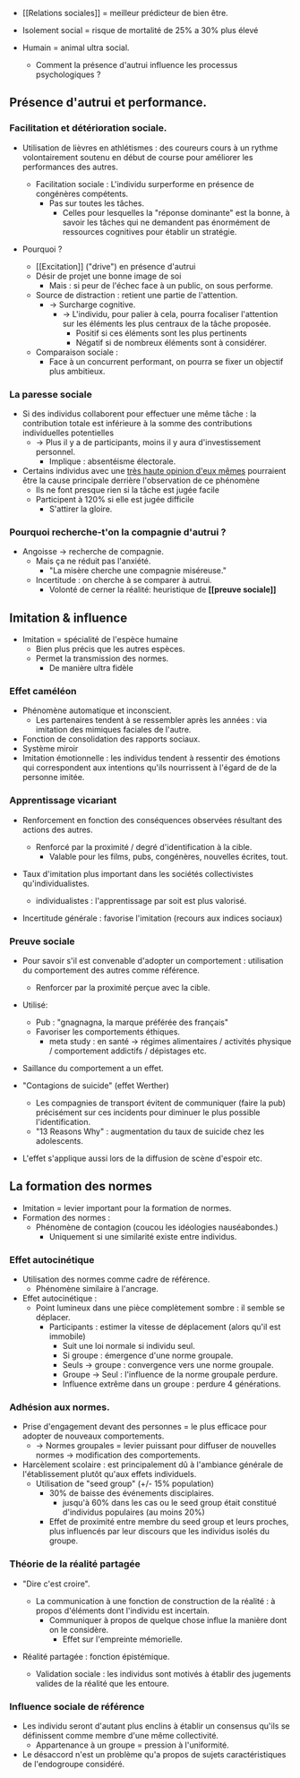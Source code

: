 
- [[Relations sociales]] = meilleur prédicteur de bien être.
- Isolement social = risque de mortalité de 25% a 30% plus élevé

- Humain = animal ultra social. 
	- Comment la présence d'autrui influence les processus psychologiques ?

## Présence d'autrui et performance.

### Facilitation et détérioration sociale. 

- Utilisation de lièvres en athlétismes : des coureurs cours à un rythme volontairement soutenu en début de course pour améliorer les performances des autres.
	- Facilitation sociale : L'individu surperforme en présence de congénères compétents.
		- Pas sur toutes les tâches.
			- Celles pour lesquelles la "réponse dominante" est la bonne, à savoir les tâches qui ne demandent pas énormément de ressources cognitives pour établir un stratégie. 

- Pourquoi ?
	- [[Excitation]] ("drive") en présence d'autrui
	- Désir de projet une bonne image de soi
		- Mais : si peur de l'échec face à un public, on sous performe.
	- Source de distraction : retient une partie de l'attention.
		- -> Surcharge cognitive.
			- -> L'individu, pour palier à cela, pourra focaliser l'attention sur les éléments les plus centraux de la tâche proposée.
				- Positif si ces éléments sont les plus pertinents
				- Négatif si de nombreux éléments sont à considérer. 
	- Comparaison sociale :
		- Face à un concurrent performant, on pourra se fixer un objectif plus ambitieux. 

### La paresse sociale 

- Si des individus collaborent pour effectuer une même tâche : la contribution totale est inférieure à la somme des contributions individuelles potentielles 
	- -> Plus il y a de participants, moins il y aura d'investissement personnel. 
		- Implique : absentéisme électorale. 
- Certains individus avec une <u>très haute opinion d'eux mêmes</u> pourraient être la cause principale derrière l'observation de ce phénomène 
	- Ils ne font presque rien si la tâche est jugée facile 
	- Participent à 120% si elle est jugée difficile 
		- S'attirer la gloire. 

### Pourquoi recherche-t'on la compagnie d'autrui ?

- Angoisse -> recherche de compagnie.  
	- Mais ça ne réduit pas l'anxiété. 
		- "La misère cherche une compagnie miséreuse."
	- Incertitude : on cherche à se comparer à autrui.
		- Volonté de cerner la réalité:  heuristique de **[[preuve sociale]]**

## Imitation & influence 
- Imitation = spécialité de l'espèce humaine 
	- Bien plus précis que les autres espèces.
	- Permet la transmission des normes. 
		- De manière ultra fidèle 

### Effet caméléon 

- Phénomène automatique et inconscient.
	- Les partenaires tendent à se ressembler après les années : via imitation des mimiques faciales de l'autre.
- Fonction de consolidation des rapports sociaux. 
- Système miroir 
- Imitation émotionnelle : les individus tendent à ressentir des émotions qui correspondent aux intentions qu'ils nourrissent à l'égard de de la personne imitée.

### Apprentissage vicariant 

- Renforcement en fonction des conséquences observées résultant des actions des autres. 
	- Renforcé par la proximité / degré d'identification à la cible. 
		- Valable pour les films, pubs, congénères, nouvelles écrites, tout.

- Taux d'imitation plus important dans les sociétés collectivistes qu'individualistes.
	- individualistes : l'apprentissage par soit est plus valorisé.
- Incertitude générale : favorise l'imitation (recours aux indices sociaux)

### Preuve sociale 

- Pour savoir s'il est convenable d'adopter un comportement : utilisation du comportement des autres comme référence. 
	- Renforcer par la proximité perçue avec la cible. 

 - Utilisé:
	 - Pub : "gnagnagna, la marque préférée des français"
	 - Favoriser les comportements éthiques. 
		 - meta study : en santé -> régimes alimentaires / activités physique / comportement addictifs / dépistages etc.
- Saillance du comportement a un effet. 
- "Contagions de suicide" (effet Werther) 
	- Les compagnies de transport évitent de communiquer  (faire la pub) précisément sur ces incidents pour diminuer le plus possible l'identification. 
	- "13 Reasons Why" : augmentation du taux de suicide chez les adolescents.
- L'effet s'applique aussi lors de la diffusion de scène d'espoir etc.


## La formation des normes

- Imitation = levier important pour la formation de normes. 
- Formation des normes :
	- Phénomène de contagion (coucou les idéologies nauséabondes.)
		- Uniquement si une similarité existe entre individus. 

### Effet autocinétique 

- Utilisation des normes comme cadre de référence. 
	- Phénomène similaire à l'ancrage. 
- Effet autocinétique :
	- Point lumineux dans une pièce complètement sombre : il semble se déplacer. 
		- Participants : estimer la vitesse de déplacement (alors qu'il est immobile)
			- Suit une loi normale si individu seul.
			- Si groupe : émergence d'une norme groupale. 
			- Seuls -> groupe : convergence vers une norme groupale.
			- Groupe -> Seul : l'influence de la norme groupale perdure. 
			- Influence extrême dans un groupe : perdure 4 générations. 

### Adhésion aux normes. 

- Prise d'engagement devant des personnes = le plus efficace pour adopter de nouveaux comportements. 
	- -> Normes groupales = levier puissant pour diffuser de nouvelles normes -> modification des comportements. 
- Harcèlement scolaire : est principalement dû à l'ambiance générale de l'établissement plutôt qu'aux effets individuels. 
	- Utilisation de "seed group" (+/- 15% population) 
		- 30% de baisse des événements disciplaires.
			- jusqu'à 60% dans les cas ou le seed group était constitué d'individus populaires (au moins 20%)
		- Effet de proximité entre membre du seed group et leurs proches, plus influencés par leur discours que les individus isolés du groupe.

 ### Théorie de la réalité partagée 

- "Dire c'est croire".
	- La communication à une fonction de construction de la réalité : à propos d'éléments dont l'individu est incertain.
		- Communiquer à propos de quelque chose influe la manière dont on le considère. 
			- Effet sur l'empreinte mémorielle. 

- Réalité partagée : fonction épistémique.
	- Validation sociale : les individus sont motivés à établir des jugements valides de la réalité que les entoure.

### Influence sociale de référence

- Les individu seront d'autant plus enclins à établir un consensus qu'ils se définissent comme membre d'une même collectivité. 
	- Appartenance à un groupe = pression à l'uniformité. 
- Le désaccord n'est un problème qu'a propos de sujets caractéristiques de l'endogroupe considéré. 